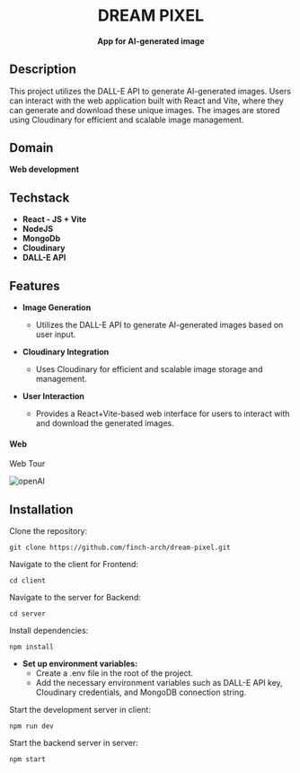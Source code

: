 
<div align="center">
  <h1 align="center">
   DREAM PIXEL
  </h1>
  
<h4 align="center">
  App for AI-generated image
</h4>
</div>

## Description
This project utilizes the DALL-E API to generate AI-generated images. Users can interact with the web application built with React and Vite, where they can generate and download these unique images. The images are stored using Cloudinary for efficient and scalable image management.

## Domain
**Web development**

## Techstack
- **React - JS + Vite**
-  **NodeJS** 
-  **MongoDb**
-  **Cloudinary**
-  **DALL-E API**
  

## Features

- **Image Generation**
    - Utilizes the DALL-E API to generate AI-generated images based on user input.
   
- **Cloudinary Integration**
    - Uses Cloudinary for efficient and scalable image storage and management.
    
- **User Interaction**
    - Provides a React+Vite-based web interface for users to interact with and download the generated images.


#### Web 

Web Tour 


![openAI](https://github.com/finch-arch/dream-pixel/assets/91012740/04ba04c3-f974-4f63-87cc-32f215bfd96b)


## Installation

Clone the repository:
```
git clone https://github.com/finch-arch/dream-pixel.git
```

Navigate to the client for Frontend:
```
cd client
```
Navigate to the server for Backend:
```
cd server
```
Install dependencies:
```
npm install
```

- **Set up environment variables:**
    - Create a .env file in the root of the project.
    - Add the necessary environment variables such as DALL-E API key, Cloudinary credentials, and MongoDB connection string.

Start the development server in client:
```
npm run dev 
```
Start the backend server in server:
```
npm start 
```

